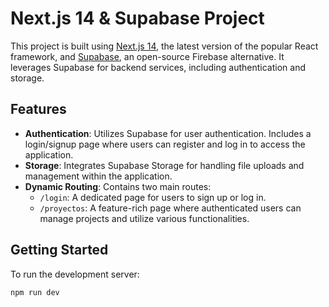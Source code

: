 # Next.js 14 & Supabase Project

This project is built using [Next.js 14](https://nextjs.org/blog/next-14), the latest version of the popular React framework, and [Supabase](https://supabase.com/), an open-source Firebase alternative. It leverages Supabase for backend services, including authentication and storage.

## Features

- **Authentication**: Utilizes Supabase for user authentication. Includes a login/signup page where users can register and log in to access the application.
- **Storage**: Integrates Supabase Storage for handling file uploads and management within the application.
- **Dynamic Routing**: Contains two main routes:
  - `/login`: A dedicated page for users to sign up or log in.
  - `/proyectos`: A feature-rich page where authenticated users can manage projects and utilize various functionalities.

## Getting Started

To run the development server:

```bash
npm run dev
```
